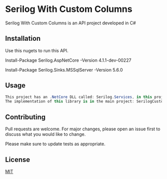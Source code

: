 # Serilog With Custom Columns

Serilog With Custom Columns is an API project developed in C#

## Installation

Use this nugets to run this API.

Install-Package Serilog.AspNetCore -Version 4.1.1-dev-00227

Install-Package Serilog.Sinks.MSSqlServer -Version 5.6.0


## Usage

```C#
This project has an .NetCore DLL called: Serilog.Services, in this project you will find all the configuration you need about the Serilog.
The implementation of this library is in the main project: SerilogCustom
```

## Contributing
Pull requests are welcome. For major changes, please open an issue first to discuss what you would like to change.

Please make sure to update tests as appropriate.

## License
[MIT](https://choosealicense.com/licenses/mit/)
